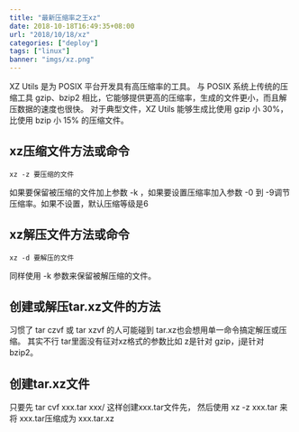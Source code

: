```yaml
---
title: "最新压缩率之王xz"
date: 2018-10-18T16:49:35+08:00
url: "2018/10/18/xz"
categories: ["deploy"]
tags: ["linux"]
banner: "imgs/xz.png"
---
```

XZ Utils 是为 POSIX 平台开发具有高压缩率的工具。
与 POSIX 系统上传统的压缩工具 gzip、bzip2 相比，它能够提供更高的压缩率，生成的文件更小，而且解压数据的速度也很快。
对于典型文件，XZ Utils 能够生成比使用 gzip 小 30%，比使用 bzip 小 15% 的压缩文件。

<!--more-->
## xz压缩文件方法或命令
```
xz -z 要压缩的文件
```
如果要保留被压缩的文件加上参数 -k ，如果要设置压缩率加入参数 -0 到 -9调节压缩率。如果不设置，默认压缩等级是6


## xz解压文件方法或命令
```
xz -d 要解压的文件
```
同样使用 -k 参数来保留被解压缩的文件。


## 创建或解压tar.xz文件的方法

习惯了 tar czvf 或 tar xzvf 的人可能碰到 tar.xz也会想用单一命令搞定解压或压缩。
其实不行 tar里面没有征对xz格式的参数比如 z是针对 gzip，j是针对 bzip2。


## 创建tar.xz文件
只要先 tar cvf xxx.tar xxx/ 这样创建xxx.tar文件先，
然后使用 xz -z xxx.tar 来将 xxx.tar压缩成为 xxx.tar.xz
<!--more-->
